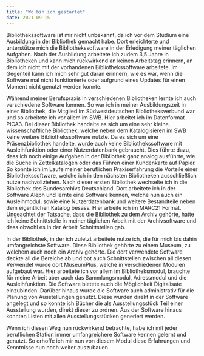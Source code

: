 ```yaml
---
title: "Wo bin ich gestartet"
date: 2021-09-15
---
```


Bibliothekssoftware ist mir nicht unbekannt, da ich vor dem Studium eine Ausbildung in der Bibliothek gemacht habe. Dort erleichterte und unterstütze mich die Bibliothekssoftware in der Erledigung meiner täglichen Aufgaben. Nach der Ausbildung arbeitete ich zudem 3,5 Jahre in Bibliotheken und kann mich rückwirkend an keinen Arbeitstag erinnern, an dem ich nicht mit der vorhandenen Bibliothekssoftware arbeitete. Im Gegenteil kann ich mich sehr gut daran erinnern, wie es war, wenn die Software mal nicht funktionierte oder aufgrund eines Updates für einen Moment nicht genutzt werden konnte. 

Während meiner Berufspraxis in verschiedenen Bibliotheken lernte ich auch verschiedene Software kennen. So war ich in meiner Ausbildungszeit in einer Bibliothek, die Mitglied im Südwestdeutschen Bibliotheksverbund war und so arbeitete ich vor allem im SWB. Hier arbeitet ich im Datenformat PICA3. Bei dieser Bibliothek handelte es sich um eine sehr kleine, wissenschaftliche Bibliothek, welche neben dem Katalogisieren im SWB keine weitere Bibliothekssoftware nutzte. Da es sich um eine Präsenzbibliothek handelte, wurde auch keine Bibliothekssoftware mit Ausleihfunktion oder einer Nutzerdatenbank gebraucht. Dies führte dazu, dass ich noch einige Aufgaben in der Bibliothek ganz analog ausführte, wie die Suche in Zettelkatalogen oder das Führen einer Kundenkarte auf Papier. So konnte ich im Laufe meiner beruflichen Praxiserfahrung die Vorteile einer Bibliothekssoftware, welche ich in den nächsten Bibliotheken ausschließlich nutze nachvollziehen.
Nach dieser ersten Bibliothek wechselte ich in die Bibliothek des Bundesarchivs Deutschland. Dort arbeitete ich in der Software Aleph und lernte eine Software kennen, welche nun auch ein Ausleihmodul, sowie eine Nutzerdatenbank und weitere Bestandteile neben dem eigentlichen Katalog besass. Hier arbeite ich im MARC21 Format. Ungeachtet der Tatsache, dass die Bibliothek zu dem Archiv gehörte, hatte ich keine Schnittstelle in meiner täglichen Arbeit mit der Archivsoftware und dass obwohl es in der Arbeit Schnittstellen gab. 

In der Bibliothek, in der ich zuletzt arbeitete nutze ich, die für mich bis dahin umfangreichste Software.  Diese Bibliothek gehörte zu einem Museum, zu welchem auch noch ein Archiv gehörte. Die dort verwendete Software deckte all die Bereiche ab und bot auch Schnittstellen zwischen all diesen. Verwendet wurde dort MuseumPlus, welche in verschiedenen Modulen aufgebaut war. Hier arbeitete ich vor allem im Bibliotheksmodul, brauchte für meine Arbeit aber auch das Sammlungsmodul, Adressmodul und die Ausleihfunktion. Die Software bietete auch die Möglichkeit Digitalisate einzubinden. Darüber hinaus wurde die Software auch administrativ für die Planung von Ausstellungen genutzt. Diese wurden direkt in der Software angelegt und so konnte ich Bücher die als Ausstellungsstück Teil einer Ausstellung wurden, direkt dieser zu ordnen. Aus der Software hinaus konnten Listen mit allen Ausstellungsstücken generiert werden.

Wenn ich diesen Weg nun rückwirkend betrachte, habe ich mit jeder beruflichen Station immer umfangreichere Software kennen gelernt und genutzt. So erhoffe ich mir nun von diesem Modul diese Erfahrungen und Kenntnisse nun noch weiter auszubauen. 

